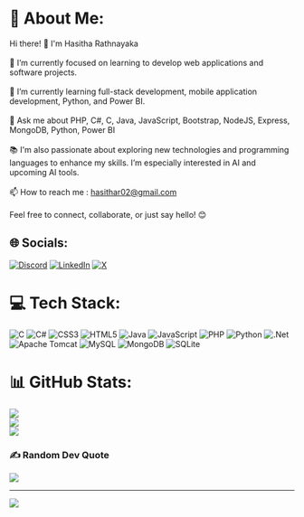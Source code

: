 # 💫 About Me:
 Hi there! 👋 I'm Hasitha Rathnayaka<br><br>🔭  I’m currently focused on learning to develop web applications and software projects.<br><br>🌱  I’m currently learning full-stack development, mobile application development, Python, and Power BI.<br><br>💬  Ask me about PHP, C#, C, Java, JavaScript, Bootstrap, NodeJS, Express, MongoDB, Python, Power BI<br><br>📚  I'm also passionate about  exploring new technologies and programming languages to enhance my skills. I’m especially interested in AI and upcoming AI tools.<br><br>📫 How to reach me : hasithar02@gmail.com <br><br>Feel free to connect, collaborate, or just say hello! 😊<br>


## 🌐 Socials:
[![Discord](https://img.shields.io/badge/Discord-%237289DA.svg?logo=discord&logoColor=white)](https://discord.gg/hasitharathnayaka.) [![LinkedIn](https://img.shields.io/badge/LinkedIn-%230077B5.svg?logo=linkedin&logoColor=white)](https://linkedin.com/in/hasithar02@gmail.com) [![X](https://img.shields.io/badge/X-black.svg?logo=X&logoColor=white)](https://x.com/@Hasitha_02) 

# 💻 Tech Stack:
![C](https://img.shields.io/badge/c-%2300599C.svg?style=for-the-badge&logo=c&logoColor=white) ![C#](https://img.shields.io/badge/c%23-%23239120.svg?style=for-the-badge&logo=csharp&logoColor=white) ![CSS3](https://img.shields.io/badge/css3-%231572B6.svg?style=for-the-badge&logo=css3&logoColor=white) ![HTML5](https://img.shields.io/badge/html5-%23E34F26.svg?style=for-the-badge&logo=html5&logoColor=white) ![Java](https://img.shields.io/badge/java-%23ED8B00.svg?style=for-the-badge&logo=openjdk&logoColor=white) ![JavaScript](https://img.shields.io/badge/javascript-%23323330.svg?style=for-the-badge&logo=javascript&logoColor=%23F7DF1E) ![PHP](https://img.shields.io/badge/php-%23777BB4.svg?style=for-the-badge&logo=php&logoColor=white) ![Python](https://img.shields.io/badge/python-3670A0?style=for-the-badge&logo=python&logoColor=ffdd54) ![.Net](https://img.shields.io/badge/.NET-5C2D91?style=for-the-badge&logo=.net&logoColor=white) ![Apache Tomcat](https://img.shields.io/badge/apache%20tomcat-%23F8DC75.svg?style=for-the-badge&logo=apache-tomcat&logoColor=black) ![MySQL](https://img.shields.io/badge/mysql-4479A1.svg?style=for-the-badge&logo=mysql&logoColor=white) ![MongoDB](https://img.shields.io/badge/MongoDB-%234ea94b.svg?style=for-the-badge&logo=mongodb&logoColor=white) ![SQLite](https://img.shields.io/badge/sqlite-%2307405e.svg?style=for-the-badge&logo=sqlite&logoColor=white)
# 📊 GitHub Stats:
![](https://github-readme-stats.vercel.app/api?username=HasithaRathayaka&theme=transparent&hide_border=false&include_all_commits=true&count_private=true)<br/>
![](https://github-readme-streak-stats.herokuapp.com/?user=HasithaRathayaka&theme=transparent&hide_border=false)<br/>
![](https://github-readme-stats.vercel.app/api/top-langs/?username=HasithaRathayaka&theme=transparent&hide_border=false&include_all_commits=true&count_private=true&layout=compact)

### ✍️ Random Dev Quote
![](https://quotes-github-readme.vercel.app/api?type=horizontal&theme=radical)

---
[![](https://visitcount.itsvg.in/api?id=HasithaRathayaka&icon=0&color=0)](https://visitcount.itsvg.in)

<!-- Proudly created with GPRM ( https://gprm.itsvg.in ) -->

